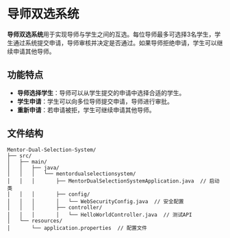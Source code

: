 # 导师双选系统

**导师双选系统**用于实现导师与学生之间的互选。每位导师最多可选择3名学生，学生通过系统提交申请，导师审核并决定是否通过。如果导师拒绝申请，学生可以继续申请其他导师。

## 功能特点
- **导师选择学生**：导师可以从学生提交的申请中选择合适的学生。
- **学生申请**：学生可以向多位导师提交申请，导师进行审批。
- **重新申请**：若申请被拒，学生可继续申请其他导师。

## 文件结构

```
Mentor-Dual-Selection-System/
├── src/
│   ├── main/
│   │   ├── java/
│   │   │   └── mentordualselectionsystem/
│   │   │       ├── MentorDualSelectionSystemApplication.java  // 启动类
│   │   │       ├── config/
│   │   │       │   └── WebSecurityConfig.java  // 安全配置
│   │   │       ├── controller/
│   │   │       │   └── HelloWorldController.java  // 测试API
│   └── resources/
│       └── application.properties  // 配置文件
```
